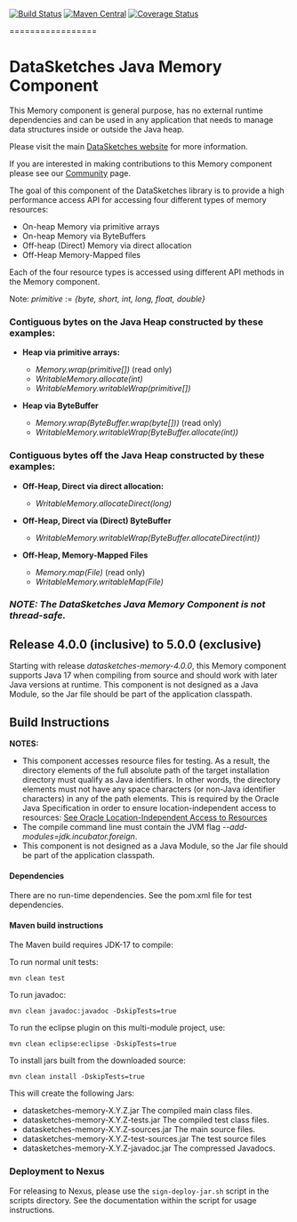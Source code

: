 <!--
    Licensed to the Apache Software Foundation (ASF) under one
    or more contributor license agreements.  See the NOTICE file
    distributed with this work for additional information
    regarding copyright ownership.  The ASF licenses this file
    to you under the Apache License, Version 2.0 (the
    "License"); you may not use this file except in compliance
    with the License.  You may obtain a copy of the License at

      http://www.apache.org/licenses/LICENSE-2.0

    Unless required by applicable law or agreed to in writing,
    software distributed under the License is distributed on an
    "AS IS" BASIS, WITHOUT WARRANTIES OR CONDITIONS OF ANY
    KIND, either express or implied.  See the License for the
    specific language governing permissions and limitations
    under the License.
-->

[![Build Status](https://travis-ci.org/apache/datasketches-memory.svg?branch=master)](https://travis-ci.org/apache/datasketches-memory)
[![Maven Central](https://maven-badges.herokuapp.com/maven-central/org.apache.datasketches/datasketches-memory/badge.svg)](https://maven-badges.herokuapp.com/maven-central/org.apache.datasketches/datasketches-memory)
[![Coverage Status](https://coveralls.io/repos/github/apache/datasketches-memory/badge.svg?branch=master)](https://coveralls.io/github/apache/datasketches-memory?branch=master)

=================

# DataSketches Java Memory Component
This Memory component is general purpose, has no external runtime dependencies and can be used in any
application that needs to manage data structures inside or outside the Java heap.

Please visit the main [DataSketches website](https://datasketches.apache.org) for more information.

If you are interested in making contributions to this Memory component please see our
[Community](https://datasketches.apache.org/docs/Community/) page.

The goal of this component of the DataSketches library is to provide a high performance access API for accessing four different types of memory resources:

* On-heap Memory via primitive arrays
* On-heap Memory via ByteBuffers
* Off-heap (Direct) Memory via direct allocation
* Off-Heap Memory-Mapped files

Each of the four resource types is accessed using different API methods in the Memory component.

Note: *primitive* := *{byte, short, int, long, float, double}*

### Contiguous bytes on the Java Heap constructed by these examples:

* **Heap via primitive arrays:**
    * *Memory.wrap(primitive[])* (read only)
    * *WritableMemory.allocate(int)*
    * *WritableMemory.writableWrap(primitive[])*

* **Heap via ByteBuffer**
    * *Memory.wrap(ByteBuffer.wrap(byte[]))* (read only)
    * *WritableMemory.writableWrap(ByteBuffer.allocate(int))*

### Contiguous bytes off the Java Heap constructed by these examples:

* **Off-Heap, Direct via direct allocation:**
    * *WritableMemory.allocateDirect(long)* 

* **Off-Heap, Direct via (Direct) ByteBuffer** 
    *  *WritableMemory.writableWrap(ByteBuffer.allocateDirect(int))*

* **Off-Heap, Memory-Mapped Files**
    * *Memory.map(File)*  (read only)
    * *WritableMemory.writableMap(File)*

### *NOTE: The DataSketches Java Memory Component is not thread-safe.*

## Release 4.0.0 (inclusive) to 5.0.0 (exclusive)
Starting with release *datasketches-memory-4.0.0*, this Memory component supports Java 17 when compiling from source and should work with later Java versions at runtime. This component is not designed as a Java Module, so the Jar file should be part of the application classpath.

## Build Instructions
__NOTES:__

* This component accesses resource files for testing. 
As a result, the directory elements of the full absolute path of the target installation directory must qualify as Java identifiers.
In other words, the directory elements must not have any space characters (or non-Java identifier characters) in any of the path elements. This is required by the Oracle Java Specification in order to ensure location-independent access to resources:
[See Oracle Location-Independent Access to Resources](https://docs.oracle.com/javase/8/docs/technotes/guides/lang/resources.html)
* The compile command line must contain the JVM flag *--add-modules=jdk.incubator.foreign*.
* This component is not designed as a Java Module, so the Jar file should be part of the application classpath.

#### Dependencies
There are no run-time dependencies. See the pom.xml file for test dependencies.

#### Maven build instructions
The Maven build requires JDK-17 to compile:

To run normal unit tests:

    mvn clean test

To run javadoc:

    mvn clean javadoc:javadoc -DskipTests=true

To run the eclipse plugin on this multi-module project, use:

    mvn clean eclipse:eclipse -DskipTests=true

To install jars built from the downloaded source:

    mvn clean install -DskipTests=true

This will create the following Jars:

* datasketches-memory-X.Y.Z.jar The compiled main class files.
* datasketches-memory-X.Y.Z-tests.jar The compiled test class files.
* datasketches-memory-X.Y.Z-sources.jar The main source files.
* datasketches-memory-X.Y.Z-test-sources.jar The test source files
* datasketches-memory-X.Y.Z-javadoc.jar The compressed Javadocs.

### Deployment to Nexus 

For releasing to Nexus, please use the `sign-deploy-jar.sh` script in the scripts directory.
See the documentation within the script for usage instructions.
